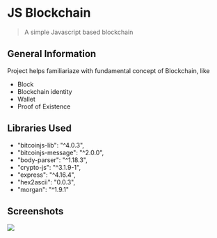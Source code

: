 # JS Blockchain
> A simple Javascript based blockchain

## General Information
Project helps familiariaze with fundamental concept of Blockchain, like
- Block
- Blockchain identity
- Wallet
- Proof of Existence


## Libraries Used
- "bitcoinjs-lib": "^4.0.3",
- "bitcoinjs-message": "^2.0.0",
- "body-parser": "^1.18.3",
- "crypto-js": "^3.1.9-1",
- "express": "^4.16.4",
- "hex2ascii": "0.0.3",
- "morgan": "^1.9.1"


## Screenshots
![](./TestResult/screeTest1.png)

